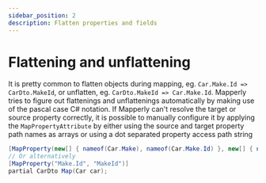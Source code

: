 ```yaml
---
sidebar_position: 2
description: Flatten properties and fields
---
```


# Flattening and unflattening

It is pretty common to flatten objects during mapping, eg. `Car.Make.Id => CarDto.MakeId`, or unflatten, eg. `CarDto.MakeId => Car.Make.Id`.
Mapperly tries to figure out flattenings and unflattenings automatically by making use of the pascal case C# notation.
If Mapperly can't resolve the target or source property correctly, it is possible to manually configure it by applying the `MapPropertyAttribute`
by either using the source and target property path names as arrays or using a dot separated property access path string

```csharp
[MapProperty(new[] { nameof(Car.Make), nameof(Car.Make.Id) }, new[] { nameof(CarDto.MakeId) })]
// Or alternatively
[MapProperty("Make.Id", "MakeId")]
partial CarDto Map(Car car);
```
